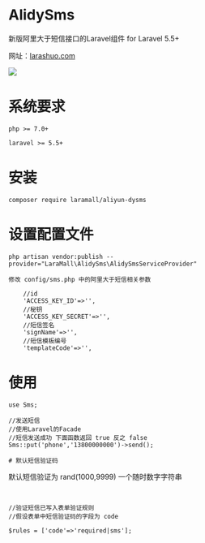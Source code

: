 # AlidySms
<p>新版阿里大于短信接口的Laravel组件 for Laravel 5.5+ </p>

网址：<a href="https://larashuo.com">larashuo.com</a>

<img src="https://laravip.com/images/alidysms.png">

# 系统要求
````
php >= 7.0+

laravel >= 5.5+

````

# 安装
````
composer require laramall/aliyun-dysms
````
# 设置配置文件
````
php artisan vendor:publish --provider="LaraMall\AlidySms\AlidySmsServiceProvider"

修改 config/sms.php 中的阿里大于短信相关参数

  	//id
	'ACCESS_KEY_ID'=>'',
	//秘钥
	'ACCESS_KEY_SECRET'=>'',
	//短信签名
	'signName'=>'',
	//短信模板编号
	'templateCode'=>'',
````

# 使用
````
use Sms;

//发送短信
//使用Laravel的Facade
//短信发送成功 下面函数返回 true 反之 false
Sms::put('phone','13800000000')->send();

# 默认短信验证码
````
默认短信验证为 rand(1000,9999) 一个随时数字字符串

````


//验证短信已写入表单验证规则
//假设表单中短信验证码的字段为 code

$rules = ['code'=>'required|sms'];

````



